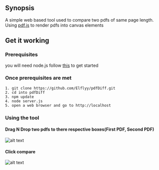 ## Synopsis

A simple web based tool used to compare two pdfs of same page length. Using [pdf.js](https://github.com/mozilla/pdf.js) to render pdfs into canvas elements

## Get it working

### Prerequisites
you will need node.js
follow [this](http://blog.npmjs.org/post/85484771375/how-to-install-npm) to get started

### Once prerequisites are met
```
1. git clone https://github.com/Elflyy/pdfDiff.git  
2. cd into pdfDiff  
3. npm update  
4. node server.js 
5. open a web browser and go to http://localhost 
```

### Using the tool
#### Drag N Drop two pdfs to there respective boxes(First PDF, Second PDF)
![alt text](https://github.com/Elflyy/images/pdfDiff1.JPG "Drag N Drop two pdfs")  
  
#### Click compare
![alt text](https://github.com/Elflyy/images/pdfDiff2.JPG "Click compare")  
